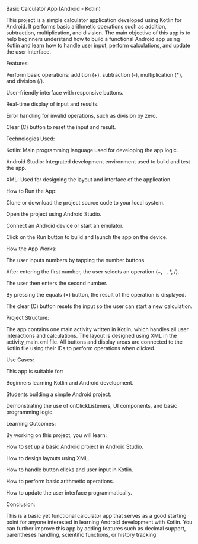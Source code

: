 Basic Calculator App (Android - Kotlin)

This project is a simple calculator application developed using Kotlin for Android. It performs basic arithmetic operations such as addition, subtraction, multiplication, and division. The main objective of this app is to help beginners understand how to build a functional Android app using Kotlin and learn how to handle user input, perform calculations, and update the user interface.

Features:

Perform basic operations: addition (+), subtraction (-), multiplication (*), and division (/).

User-friendly interface with responsive buttons.

Real-time display of input and results.

Error handling for invalid operations, such as division by zero.

Clear (C) button to reset the input and result.

Technologies Used:

Kotlin: Main programming language used for developing the app logic.

Android Studio: Integrated development environment used to build and test the app.

XML: Used for designing the layout and interface of the application.

How to Run the App:

Clone or download the project source code to your local system.

Open the project using Android Studio.

Connect an Android device or start an emulator.

Click on the Run button to build and launch the app on the device.

How the App Works:

The user inputs numbers by tapping the number buttons.

After entering the first number, the user selects an operation (+, -, *, /).

The user then enters the second number.

By pressing the equals (=) button, the result of the operation is displayed.

The clear (C) button resets the input so the user can start a new calculation.

Project Structure:

The app contains one main activity written in Kotlin, which handles all user interactions and calculations. The layout is designed using XML in the activity_main.xml file. All buttons and display areas are connected to the Kotlin file using their IDs to perform operations when clicked.

Use Cases:

This app is suitable for:

Beginners learning Kotlin and Android development.

Students building a simple Android project.

Demonstrating the use of onClickListeners, UI components, and basic programming logic.

Learning Outcomes:

By working on this project, you will learn:

How to set up a basic Android project in Android Studio.

How to design layouts using XML.

How to handle button clicks and user input in Kotlin.

How to perform basic arithmetic operations.

How to update the user interface programmatically.

Conclusion:

This is a basic yet functional calculator app that serves as a good starting point for anyone interested in learning Android development with Kotlin. You can further improve this app by adding features such as decimal support, parentheses handling, scientific functions, or history tracking
